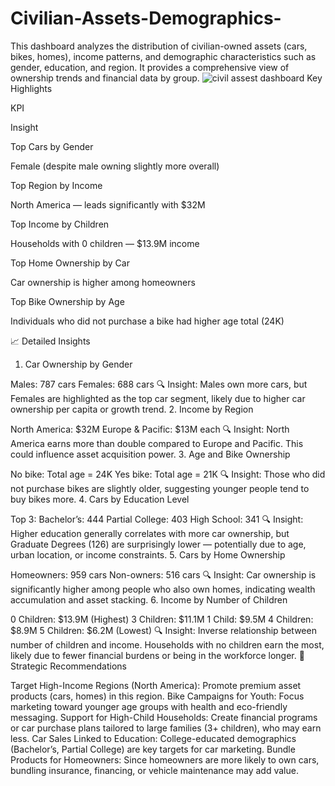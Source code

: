 # Civilian-Assets-Demographics-
This dashboard analyzes the distribution of civilian-owned assets (cars, bikes, homes), income patterns, and demographic characteristics such as gender, education, and region. It provides a comprehensive view of ownership trends and financial data by group.
![civil assest dashboard](https://github.com/user-attachments/assets/0df1d6d9-39e8-4694-a931-ad49a820e5b1)
Key Highlights

KPI

Insight

Top Cars by Gender

Female (despite male owning slightly more overall)

Top Region by Income

North America — leads significantly with $32M

Top Income by Children

Households with 0 children — $13.9M income

Top Home Ownership by Car

Car ownership is higher among homeowners

Top Bike Ownership by Age

Individuals who did not purchase a bike had higher age total (24K)

📈 Detailed Insights

1. Car Ownership by Gender

Males: 787 cars
Females: 688 cars
🔍 Insight: Males own more cars, but Females are highlighted as the top car segment, likely due to higher car ownership per capita or growth trend.
2. Income by Region

North America: $32M
Europe & Pacific: $13M each
🔍 Insight: North America earns more than double compared to Europe and Pacific. This could influence asset acquisition power.
3. Age and Bike Ownership

No bike: Total age = 24K
Yes bike: Total age = 21K
🔍 Insight: Those who did not purchase bikes are slightly older, suggesting younger people tend to buy bikes more.
4. Cars by Education Level

Top 3:
Bachelor’s: 444
Partial College: 403
High School: 341
🔍 Insight: Higher education generally correlates with more car ownership, but Graduate Degrees (126) are surprisingly lower — potentially due to age, urban location, or income constraints.
5. Cars by Home Ownership

Homeowners: 959 cars
Non-owners: 516 cars
🔍 Insight: Car ownership is significantly higher among people who also own homes, indicating wealth accumulation and asset stacking.
6. Income by Number of Children

0 Children: $13.9M (Highest)
3 Children: $11.1M
1 Child: $9.5M
4 Children: $8.9M
5 Children: $6.2M (Lowest)
🔍 Insight:
Inverse relationship between number of children and income.
Households with no children earn the most, likely due to fewer financial burdens or being in the workforce longer.
📌 Strategic Recommendations

Target High-Income Regions (North America):
Promote premium asset products (cars, homes) in this region.
Bike Campaigns for Youth:
Focus marketing toward younger age groups with health and eco-friendly messaging.
Support for High-Child Households:
Create financial programs or car purchase plans tailored to large families (3+ children), who may earn less.
Car Sales Linked to Education:
College-educated demographics (Bachelor’s, Partial College) are key targets for car marketing.
Bundle Products for Homeowners:
Since homeowners are more likely to own cars, bundling insurance, financing, or vehicle maintenance may add value.




